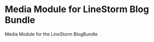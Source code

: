 Media Module for LineStorm Blog Bundle
========================================

Media Module for the LineStorm BlogBundle
